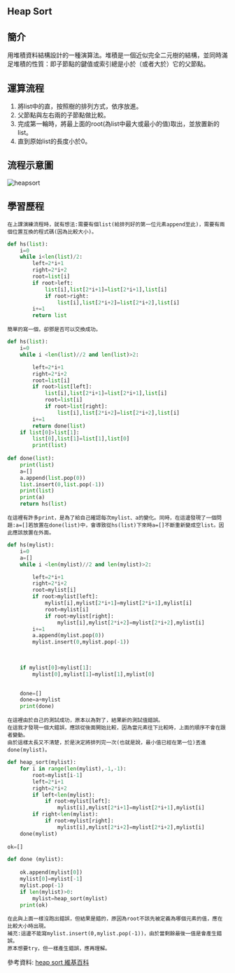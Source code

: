 ## Heap Sort 

## 簡介
用堆積資料結構設計的一種演算法。堆積是一個近似完全二元樹的結構，並同時滿足堆積的性質：即子節點的鍵值或索引總是小於（或者大於）它的父節點。

## 運算流程
1. 將list中的直，按照樹的排列方式，依序放進。
2. 父節點與左右兩的子節點做比較。
3. 完成第一輪時，將最上面的root(為list中最大或最小的值)取出，並放置新的list。
4. 直到原始list的長度小於0。

## 流程示意圖
![heapsort](https://github.com/tzuying0312/Learning-Code/blob/master/photo/heapsort.png)

## 學習歷程
    在上課演練流程時，就有想法:需要有個list(給排列好的第一位元素append至此)，需要有兩個位置互換的程式碼(因為比較大小)。
```python
def hs(list):
    i=0
    while i<len(list)/2:
        left=2*i+1
        right=2*i+2
        root=list[i]
        if root>left:
            list[i],list[2*i+1]=list[2*i+1],list[i]
            if root>right:
                list[i],list[2*i+2]=list[2*i+2],list[i]
        i+=1
        return list
```
    簡單的寫一個，卻鄧是否可以交換成功。
    
```python
def hs(list):
    i=0
    while i <len(list)//2 and len(list)>2:

        left=2*i+1
        right=2*i+2
        root=list[i]
        if root>list[left]:
            list[i],list[2*i+1]=list[2*i+1],list[i]
            root=list[i]
            if root>list[right]:
                list[i],list[2*i+2]=list[2*i+2],list[i]
        i+=1
        return done(list)
    if list[0]>list[1]:
        list[0],list[1]=list[1],list[0]
        print(list)
    
def done(list):
    print(list)
    a=[]
    a.append(list.pop(0))
    list.insert(0,list.pop(-1))
    print(list)
    print(a)
    return hs(list)
```
    在這裡有許多print，是為了給自己確認每次mylist、a的變化。同時，在這邊發現了一個問題:a=[]若放置在done(list)中，會導致從hs(list)下來時a=[]不斷重新變成空list。因此應該放置在外面。
    
```python
def hs(mylist):
    i=0
    a=[]
    while i <len(mylist)//2 and len(mylist)>2:

        left=2*i+1
        right=2*i+2
        root=mylist[i]
        if root>mylist[left]:
            mylist[i],mylist[2*i+1]=mylist[2*i+1],mylist[i]
            root=mylist[i]
            if root>mylist[right]:
                mylist[i],mylist[2*i+2]=mylist[2*i+2],mylist[i]
        i+=1
        a.append(mylist.pop(0))
        mylist.insert(0,mylist.pop(-1))

        
        
    if mylist[0]>mylist[1]:
        mylist[0],mylist[1]=mylist[1],mylist[0]

        
    done=[]
    done=a+mylist
    print(done)
```
    在這裡由於自己的測試成功，原本以為對了，結果新的測試值錯誤。
    在這我才發現一個大錯誤，應該從後面開始比較，因為當元素往下比較時，上面的順序不會在跟者變動。
    由於這樣太長又不清楚，於是決定將排列完一次(也就是說，最小值已經在第一位)丟進done(mylist)。
 
```python
def heap_sort(mylist):
    for i in range(len(mylist),-1,-1):
        root=mylist[i-1]
        left=2*i+1
        right=2*i+2
        if left<len(mylist):
            if root>mylist[left]: 
                mylist[i],mylist[2*i+1]=mylist[2*i+1],mylist[i]
        if right<len(mylist):
            if root>mylist[right]:
                mylist[i],mylist[2*i+2]=mylist[2*i+2],mylist[i]
    done(mylist)
    
ok=[]

def done (mylist):
    
    ok.append(mylist[0])
    mylist[0]=mylist[-1]
    mylist.pop(-1)
    if len(mylist)>0:
        mylist=heap_sort(mylist)
    print(ok) 
```
    在此與上面一樣沒跑出錯誤，但結果是錯的，原因為root不該先被定義為哪個元素的值，應在比較大小時出現。
    補充:這邊不能寫mylist.insert(0,mylist.pop(-1))，由於當剩餘最後一值是會產生錯誤。
    原本想要try，但一樣產生錯誤，應再理解。
    

參考資料:
[heap sort 維基百科](https://zh.wikipedia.org/wiki/%E5%A0%86%E6%8E%92%E5%BA%8F)

